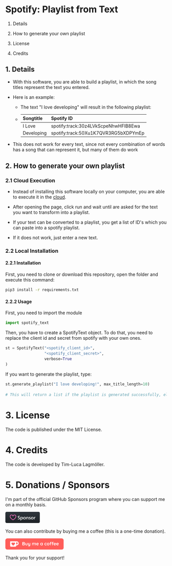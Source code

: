# Spotify: Playlist from Text

1. Details

2. How to generate your own playlist

3. License

4. Credits

## 1. Details

- With this software, you are able to build a playlist, in which the song titles represent the text you entered.

- Here is an example:

  - The text "I love developing" will result in the following playlist:

  - | Songtitle  | Spotify ID                           |
    | ---------- | ------------------------------------ |
    | I Love     | spotify:track:30z4LVkScpeNhwHFIB8Ewa |
    | Developing | spotify:track:50Xu1K7QVR3RG5bXDPYmEp |

- This does not work for every text, since not every combination of words has a song that can represent it, but many of them do work

## 2. How to generate your own playlist

### 2.1 Cloud Execution

- Instead of installing this software locally on your computer, you are able to execute it in the [cloud](https://repl.it/@Tim_LucaL/spotify-playlist-from-text).

- After opening the page, click run and wait until are asked for the text you want to transform into a playlist.

- If your text can be converted to a playlist, you get a list of ID's which you can paste into a spotify playlist.

- If it does not work, just enter a new text.

### 2.2 Local Installation

#### 2.2.1 Installation

First, you need to clone or download this repository, open the folder and execute this command:

```bash
pip3 install -r requirements.txt
```

#### 2.2.2 Usage

First, you need to import the module

```python
import spotify_text
```

Then, you have to create a SpotifyText object. To do that, you need to replace the client id and secret from spotify with your own ones.

```python
st = SpotifyText("<spotify_client_id>",
                 "<spotify_client_secret>",
                 verbose=True
)
```

If you want to generate the playlist, type:

```python
st.generate_playlist("I love developing!", max_title_length=10)

# This will return a list if the playlist is generated successfully, else False
```

# 3. License

The code is published under the MIT License.

# 4. Credits

The code is developed by Tim-Luca Lagmöller.


# 5. Donations / Sponsors

I'm part of the official GitHub Sponsors program where you can support me on a monthly basis.

<a href="https://github.com/sponsors/lagmoellertim" target="_blank"><img src="https://github.com/lagmoellertim/shared-repo-files/raw/main/github-sponsors-button.png" alt="GitHub Sponsors" height="35px" ></a>

You can also contribute by buying me a coffee (this is a one-time donation).

<a href="https://ko-fi.com/lagmoellertim" target="_blank"><img src="https://github.com/lagmoellertim/shared-repo-files/raw/main/kofi-sponsors-button.png" alt="Ko-Fi Sponsors" height="35px" ></a>

Thank you for your support!


